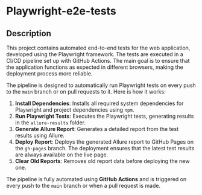 # Playwright-e2e-tests
## Description
This project contains automated end-to-end tests for the web application, developed using the Playwright framework. The tests are executed in a CI/CD pipeline set up with GitHub Actions. The main goal is to ensure that the application functions as expected in different browsers, making the deployment process more reliable.

The pipeline is designed to automatically run Playwright tests on every push to the `main` branch or on pull requests to it. Here is how it works:

1. **Install Dependencies**: Installs all required system dependencies for Playwright and project dependencies using `npm`.
2. **Run Playwright Tests**: Executes the Playwright tests, generating results in the `allure-results` folder.
3. **Generate Allure Report**: Generates a detailed report from the test results using Allure.
4. **Deploy Report**: Deploys the generated Allure report to GitHub Pages on the `gh-pages` branch. The deployment ensures that the latest test results are always available on the live page.
5. **Clear Old Reports**: Removes old report data before deploying the new one.

The pipeline is fully automated using **GitHub Actions** and is triggered on every push to the `main` branch or when a pull request is made.
